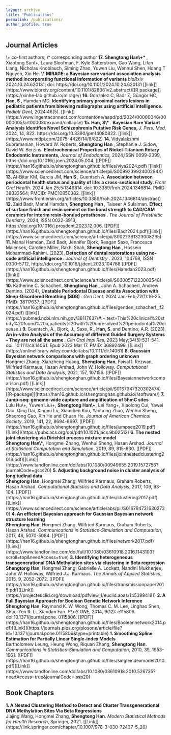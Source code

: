 ```yaml
---
layout: archive
title: "Publications"
permalink: /publications/
author_profile: true
---
```



## Journal Articles 


<span style="font-size:1em;"> 
\+ co-first authors; \* corresponding author </span>


<span style="font-size:1em;">
<b> 17.</b>  <b>Shengtong Han\+* </b>, Xiaotong Sun\+, Laura Sloofman, F. Kyle Satterstrom, Gao Wang, Lifan Liang, Nicholas Knoblauch, Siming Zhao, Yuwen Liu, Wenhui Shen, Hoang T Nguyen, Xin He. \* <b>
  MIRAGE: a Bayesian rare variant association analysis method incorporating functional information of variants </b>
<i>bioRxiv </i> 2024.10.24.620131; doi: https://doi.org/10.1101/2024.10.24.620131 [[link]](https://www.biorxiv.org/content/10.1101/828061v2.abstract)[[R package]](https://xinhe-lab.github.io/mirage/)</span> 



<span style="font-size:1em;">
<b> 16. </b> Gonzalez C, Badr Z, Güngör HC,  <b> Han, S </b>, Hamdan MD.  <b>
Identifying primary proximal caries lesions in pediatric patients from bitewing radiographs using artificial intelligence. </b> <i>
Pediatr Dent, </i> 2024:46(5). [[link]](https://www.ingentaconnect.com/contentone/aapd/pd/2024/00000046/00000005/art00008#expand/collapse) </span> 




<span style="font-size:1em;">
<b> 15. </b>   <b> Han, S\* </b>.  <b>
Bayesian Rare Variant Analysis Identifies Novel Schizophrenia Putative Risk Genes, </b> <i>
J. Pers. Med, </i> 2024, 14, 822. https://doi.org/10.3390/jpm14080822. [[link]](https://www.mdpi.com/2075-4426/14/8/822) </span> 




<span style="font-size:1em;">
<b> 14. </b> Vidyalakshmi Subramanian, Howard W. Roberts, <b> Shengtong Han </b>, Stephanie J. Sidow, David W. Berzins. <b>
Electrochemical Properties of Nickel-Titanium Rotary Endodontic Instruments, </b> <i>
Journal of Endodontics, </i> 2024,ISSN 0099-2399,
https://doi.org/10.1016/j.joen.2024.05.004. [[PDF]](https://han16.github.io/shengtonghan.github.io/files/viya2024.pdf) [[link]](https://www.sciencedirect.com/science/article/pii/S009923992400284X) </span> 

<span style="font-size:1em;">
<b> 13. </b> Al-Bitar KM, Garcia JM, <b> Han S </b> , Guentsch A. <b> Association between periodontal health status and quality of life: a cross-sectional study. </b> <i> Front Oral Health. </i> 2024 Jan 25;5:1346814. doi: 10.3389/froh.2024.1346814. PMID: 38333564; PMCID: PMC10850382. [[link]](https://www.frontiersin.org/articles/10.3389/froh.2024.1346814/abstract) </span> 
  


<span style="font-size:1em;">
<b> 12. </b>   Zaid Badr, Manal Hamdan, <b> Shengtong Han </b>, 
Taiseer A Sulaiman. <b> Effect of surface finish and resin cement on the bond strength to CAD/CAM ceramics for interim resin-bonded prostheses </b>. <i> The Journal of Prosthetic Dentistry, </i> 2024, ISSN 0022-3913, https://doi.org/10.1016/j.prosdent.2023.12.006. [[PDF]](https://han16.github.io/shengtonghan.github.io/files/Badr2024.pdf)[[link]](https://www.sciencedirect.com/science/article/pii/S0022391323008235) </span>  

<span style="font-size:1em;">
<b> 11. </b>   Manal Hamdan, Zaid Badr, Jennifer Bjork, Reagan Saxe, Francesca Malensek, Caroline Miller, Rakhi Shah, <b >Shengtong Han </b>, Hossein Mohammad-Rahimi. (2023), <b> Detection of dental restorations using no-code artificial intelligence </b>. <i> Journal of Dentistry </i> . 2023,
104768, ISSN 0300-5712, https://doi.org/10.1016/j.jdent.2023.104768 [[PDF]](https://han16.github.io/shengtonghan.github.io/files/Hamdan2023.pdf)[[link]](https://www.sciencedirect.com/science/article/pii/S0300571223003548) </span>

<span style="font-size:1em;">
<b> 10. </b>   Katherine C. Schacherl, <b> Shengtong
Han </b>, John A. Schacherl, Andrew Dentino. (2024), <b> Unstable Periodontal Disease and its Association with Sleep-Disordered Breathing (SDB) </b>. <i> Gen Dent. </i> 2024 Jan-Feb;72(1):16-25. PMID: 38117637. [[PDF]](https://han16.github.io/shengtonghan.github.io/files/genden_schacherl_jf2024.pdf) [[link]](https://pubmed.ncbi.nlm.nih.gov/38117637/#:~:text=This%20clinical%20study%20found%20a,patients%20with%20unresolved%20periodontal%20disease.)  </span>



<span style="font-size:1em;">
<b> 9. </b>   Guentsch, A., Bjork, J., Saxe, R., <b> Han, S. </b> and Dentino, A.R. (2023), <b> An in-vitro Analysis of the Accuracy of different Guided Surgery Systems – They are not all the same </b>. <i> Clin Oral Impl Res. </i> 2023 May;34(5):531-541. doi: 10.1111/clr.14061. Epub 2023 Mar 17. PMID: 36892499. [[Link]](https://onlinelibrary.wiley.com/doi/abs/10.1111/clr.14061) </span>


<span style="font-size:1em;"> 
<b> 8. Gaussian Bayesian network comparisons with graph ordering unknown </b> <br></span>
<span style="font-size:1em;">
Hongmei Zhang, Xianzheng Huang, <b>Shengtong Han</b>, Faisal I. Rezwan, Wilfried Karmaus, Hasan Arshad, John W. Holloway. <i> Computational Statistics and Data Analysis</i>, 2021, 157, 107156. [[PDF]](https://han16.github.io/shengtonghan.github.io/files/Bayesiannetworkcomparison.pdf) [[Link]](https://www.sciencedirect.com/science/article/pii/S0167947320302474)[[R-package]](https://han16.github.io/shengtonghan.github.io//software/) </span>

 

 
 <span style="font-size:1em;"> 
 <b> 7. Jump-seq: genome-wide capture and amplification of 5hmC sites </b> <br></span> 
<span style="font-size:1em;">
Lulu Hu\+, Yuwen Liu\+, <b>Shengtong Han\+</b>, Lei Yang+, Xiaolong Cui, Yawei Gao, Qing Dai, Xingyu Lu, Xiaochen Kou, Yanhong Zhao, Wenhui Sheng, Shaorong Gao, Xin He and Chuan He. <i>Journal of American Chemical Society</i>, 2019, 141, 22, 8694-8697. [[PDF]](https://han16.github.io/shengtonghan.github.io/files/jumpseq2019.pdf)[[Link]](https://pubs.acs.org/doi/pdf/10.1021/jacs.9b02512) </span> 



<span style="font-size:1em;"> 
 <b> 6.  The nested joint clustering via Dirichlet process mixture model </b> <br></span> 
<span style="font-size:1em;">
<b>Shengtong Han\*</b>, Hongmei Zhang, Wenhui Sheng, Hasan Arshad. <i>Journal of Statistical Computation and Simulation</i>, 2019, 89, 815-830. [[PDF]](https://han16.github.io/shengtonghan.github.io/files/jointnestedclustering2019.pdf)[[Link]](https://www.tandfonline.com/doi/abs/10.1080/00949655.2019.1572756?journalCode=gscs20) </span> 

<span style="font-size:1em;"> 
<b> 5.  Adjusting background noise in cluster analysis of longitudinal data </b> <br></span> 
<span style="font-size:1em;">
<b>Shengtong Han</b>, Hongmei Zhang, Wilfried Karmaus, Graham Roberts, Hasan Arshad. <i>Computational Statistics and Data Analysis</i>, 2017, 109, 93-104. [[PDF]](https://han16.github.io/shengtonghan.github.io/files/clustering2017.pdf)[[Link]](https://www.sciencedirect.com/science/article/abs/pii/S0167947316302730) </span>  

<span style="font-size:1em;"> 
<b> 4.   An efficient Bayesian approach for Gaussian Bayesian network structure learning </b> <br></span> 
<span style="font-size:1em;">
<b>Shengtong Han</b>, Hongmei Zhang, Wilfried Karmaus, Graham Roberts, Hasan Arshad. <i>Communications in Statistics-Simulation and Computation</i>, 2017, 46, 5070-5084. [[PDF]](https://han16.github.io/shengtonghan.github.io/files/network2017.pdf)[[Link]](https://www.tandfonline.com/doi/full/10.1080/03610918.2016.1143103?scroll=top&needAccess=true) </span>

<span style="font-size:1em;"> 
<b>  3.   Identifying heterogeneous transgenerational DNA Methylation sites via clustering in Beta regression </b> <br></span> 
<span style="font-size:1em;">
<b>Shengtong Han</b>, Hongmei Zhang, Gabrielle A. Lockett, Nandini Mukherjee, John W. Holloway, Wilfried J.J. Karmaus. <i>The Annals of Applied Statistics</i>, 2015, 9, 2052-2072. [[PDF]](https://han16.github.io/shengtonghan.github.io/files/transmissionpaper2015.pdf)[[Link]](https://projecteuclid.org/download/pdfview_1/euclid.aoas/1453994191) </span> 

<span style="font-size:1em;"> 
<b>  2.    A Full Bayesian Approach for Boolean Genetic Network Inference </b> <br></span> 
<span style="font-size:1em;">
<b>Shengtong Han</b>, Raymond K. W. Wong, Thomas C. M. Lee, Linghao Shen, Shuo-Yen R. Li, Xiaodan Fan. <i>PLoS ONE</i>, 2014, 9(12): e115806. doi:10.1371/journal.pone. 0115806. [[PDF]](https://han16.github.io/shengtonghan.github.io/files/Booleannetwork2014.pdf)[[Link]](https://journals.plos.org/plosone/article/file?id=10.1371/journal.pone.0115806&type=printable) </span> 

<span style="font-size:1em;"> 
<b>  1.   Smoothing Spline Estimation for Partially Linear Single-index Models </b> <br></span> 
<span style="font-size:1em;">
Bartholomew Leung, Heung Wong, Riquan Zhang, <b>Shengtong Han</b>. <i>Communications in Statistics-Simulation and Computation</i>, 2010, 39, 1953-1961. [[PDF]](https://han16.github.io/shengtonghan.github.io/files/singleindexmodel2010.pdf)[[Link]](https://www.tandfonline.com/doi/abs/10.1080/03610918.2010.526735?needAccess=true&journalCode=lssp20) </span> 


## Book Chapters 

<span style="font-size:1em;"> 
<b>  1.   A Nested Clustering Method to Detect and Cluster Transgenerational DNA Methylation Sites Via Beta Regressions  </b> <br></span> 
<span style="font-size:1em;">
Jiajing Wang, Hongmei Zhang, <b>Shengtong Han</b>. <i> Modern Statistical Methods for Health Research</i>, Springer, 2021. [[Link]](https://link.springer.com/chapter/10.1007/978-3-030-72437-5_20) </span> 
